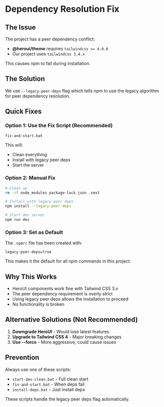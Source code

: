 # Dependency Resolution Fix

## The Issue
The project has a peer dependency conflict:
- **@heroui/theme** requires `tailwindcss >= 4.0.0`
- Our project uses `tailwindcss 3.4.x`

This causes npm to fail during installation.

## The Solution
We use `--legacy-peer-deps` flag which tells npm to use the legacy algorithm for peer dependency resolution.

## Quick Fixes

### Option 1: Use the Fix Script (Recommended)
```bash
fix-and-start.bat
```
This will:
- Clean everything
- Install with legacy peer deps
- Start the server

### Option 2: Manual Fix
```bash
# Clean up
rm -rf node_modules package-lock.json .next

# Install with legacy peer deps
npm install --legacy-peer-deps

# Start dev server
npm run dev
```

### Option 3: Set as Default
The `.npmrc` file has been created with:
```
legacy-peer-deps=true
```
This makes it the default for all npm commands in this project.

## Why This Works
- HeroUI components work fine with Tailwind CSS 3.x
- The peer dependency requirement is overly strict
- Using legacy peer deps allows the installation to proceed
- No functionality is broken

## Alternative Solutions (Not Recommended)
1. **Downgrade HeroUI** - Would lose latest features
2. **Upgrade to Tailwind CSS 4** - Major breaking changes
3. **Use --force** - More aggressive, could cause issues

## Prevention
Always use one of these scripts:
- `start-dev-clean.bat` - Full clean start
- `fix-and-start.bat` - When deps fail
- `install-deps.bat` - Just install deps

These scripts handle the legacy peer deps flag automatically.
